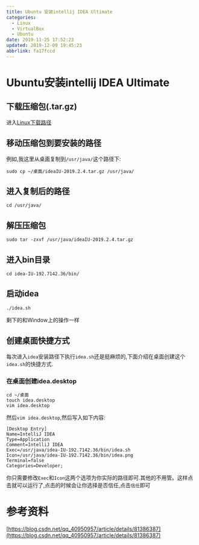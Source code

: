 ```yaml
---
title: Ubuntu 安装intellij IDEA Ultimate
categories: 
  - Linux
  - VirtualBox
  - Ubuntu
date: 2019-11-25 17:52:23
updated: 2019-12-09 19:45:23
abbrlink: fa17fccd
---
```

# Ubuntu安装intellij IDEA Ultimate #
## 下载压缩包(.tar.gz) ##
进入[Linux下载路径](https://www.jetbrains.com/idea/download/download-thanks.html?platform=linux)
## 移动压缩包到要安装的路径 ##
例如,我这里从桌面复制到`/usr/java/`这个路径下:
```shell
sudo cp ~/桌面/ideaIU-2019.2.4.tar.gz /usr/java/
```
## 进入复制后的路径 ##
```shell
cd /usr/java/
```
## 解压压缩包 ##
```shell
sudo tar -zxvf /usr/java/ideaIU-2019.2.4.tar.gz
```
## 进入bin目录 ##
```shell
cd idea-IU-192.7142.36/bin/
```
## 启动idea ##
```shell
./idea.sh
```
剩下的和Window上的操作一样
## 创建桌面快捷方式 ##
每次进入`idea`安装路径下执行`idea.sh`还是挺麻烦的,下面介绍在桌面创建这个`idea.sh`的快捷方式.
### 在桌面创建idea.desktop ###
```shell
cd ~/桌面
touch idea.desktop
vim idea.desktop
```
然后`vim idea.desktop`,然后写入如下内容:
```shell
[Desktop Entry]
Name=IntelliJ IDEA
Type=Application
Comment=IntelliJ IDEA
Exec=/usr/java/idea-IU-192.7142.36/bin/idea.sh
Icon=/usr/java/idea-IU-192.7142.36/bin/idea.png
Terminal=false
Categories=Developer;
```
你只需要修改`Exec`和`Icon`这两个选项为你实际的路径即可.其他的不用管。这样点击就可以运行了,点击的时候会让你选择是否信任,点击`信任`即可

# 参考资料 #
[https://blog.csdn.net/qq_40950957/article/details/81386387](https://blog.csdn.net/qq_40950957/article/details/81386387)
